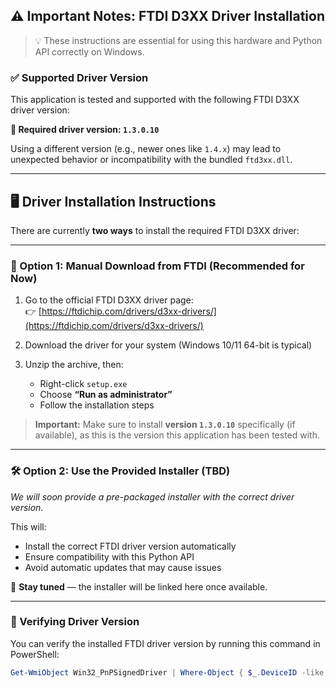 ## ⚠️ Important Notes: FTDI D3XX Driver Installation

> 💡 These instructions are essential for using this hardware and Python API correctly on Windows.

### ✅ Supported Driver Version

This application is tested and supported with the following FTDI D3XX driver version:

**🔧 Required driver version: `1.3.0.10`**

Using a different version (e.g., newer ones like `1.4.x`) may lead to unexpected behavior or incompatibility with the bundled `ftd3xx.dll`.

---

## 🖥️ Driver Installation Instructions

There are currently **two ways** to install the required FTDI D3XX driver:

---

### 🔗 Option 1: Manual Download from FTDI (Recommended for Now)

1. Go to the official FTDI D3XX driver page:  
   👉 [https://ftdichip.com/drivers/d3xx-drivers/](https://ftdichip.com/drivers/d3xx-drivers/)

2. Download the driver for your system (Windows 10/11 64-bit is typical)

3. Unzip the archive, then:
   - Right-click `setup.exe`
   - Choose **“Run as administrator”**
   - Follow the installation steps

> **Important:** Make sure to install **version `1.3.0.10`** specifically (if available), as this is the version this application has been tested with.

---

### 🛠 Option 2: Use the Provided Installer (**TBD**)

_We will soon provide a pre-packaged installer with the correct driver version._

This will:
- Install the correct FTDI driver version automatically
- Ensure compatibility with this Python API
- Avoid automatic updates that may cause issues

📌 **Stay tuned** — the installer will be linked here once available.

---

### 🧪 Verifying Driver Version

You can verify the installed FTDI driver version by running this command in PowerShell:

```powershell
Get-WmiObject Win32_PnPSignedDriver | Where-Object { $_.DeviceID -like "*VID_0403*" -and $_.DeviceID -like "*PID_6015*" } | Select-Object DeviceName, DriverVersion
